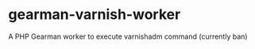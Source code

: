 gearman-varnish-worker
======================

A PHP Gearman worker to execute varnishadm command (currently ban)
